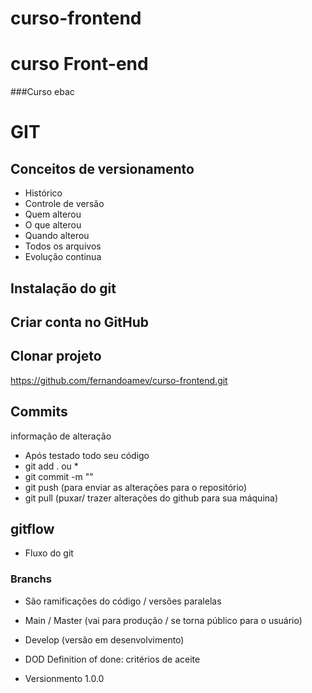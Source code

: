 # curso-frontend

# curso Front-end

###Curso ebac

# GIT
## Conceitos de versionamento
- Histórico
- Controle de versão
- Quem alterou
- O que alterou
- Quando alterou
- Todos os arquivos
- Evolução continua

## Instalação do git

## Criar conta no GitHub

## Clonar projeto
https://github.com/fernandoamev/curso-frontend.git

## Commits
informação de alteração
- Após testado todo seu código
- git add . ou *
- git commit -m ""
- git push (para enviar as alterações para o repositório)
- git pull (puxar/ trazer alterações do github para sua máquina)

## gitflow
- Fluxo do git

### Branchs
- São ramificações do código / versões paralelas

- Main / Master (vai para produção / se torna público para o usuário)
- Develop (versão em desenvolvimento)
- DOD Definition of done: critérios de aceite
- Versionmento 1.0.0


